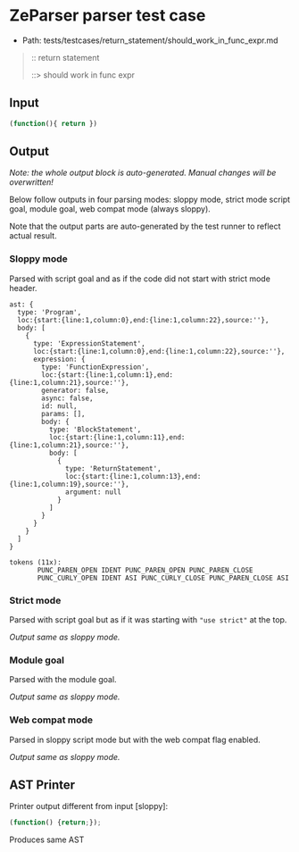 # ZeParser parser test case

- Path: tests/testcases/return_statement/should_work_in_func_expr.md

> :: return statement
>
> ::> should work in func expr

## Input

`````js
(function(){ return })
`````

## Output

_Note: the whole output block is auto-generated. Manual changes will be overwritten!_

Below follow outputs in four parsing modes: sloppy mode, strict mode script goal, module goal, web compat mode (always sloppy).

Note that the output parts are auto-generated by the test runner to reflect actual result.

### Sloppy mode

Parsed with script goal and as if the code did not start with strict mode header.

`````
ast: {
  type: 'Program',
  loc:{start:{line:1,column:0},end:{line:1,column:22},source:''},
  body: [
    {
      type: 'ExpressionStatement',
      loc:{start:{line:1,column:0},end:{line:1,column:22},source:''},
      expression: {
        type: 'FunctionExpression',
        loc:{start:{line:1,column:1},end:{line:1,column:21},source:''},
        generator: false,
        async: false,
        id: null,
        params: [],
        body: {
          type: 'BlockStatement',
          loc:{start:{line:1,column:11},end:{line:1,column:21},source:''},
          body: [
            {
              type: 'ReturnStatement',
              loc:{start:{line:1,column:13},end:{line:1,column:19},source:''},
              argument: null
            }
          ]
        }
      }
    }
  ]
}

tokens (11x):
       PUNC_PAREN_OPEN IDENT PUNC_PAREN_OPEN PUNC_PAREN_CLOSE
       PUNC_CURLY_OPEN IDENT ASI PUNC_CURLY_CLOSE PUNC_PAREN_CLOSE ASI
`````

### Strict mode

Parsed with script goal but as if it was starting with `"use strict"` at the top.

_Output same as sloppy mode._

### Module goal

Parsed with the module goal.

_Output same as sloppy mode._

### Web compat mode

Parsed in sloppy script mode but with the web compat flag enabled.

_Output same as sloppy mode._

## AST Printer

Printer output different from input [sloppy]:

````js
(function() {return;});
````

Produces same AST
